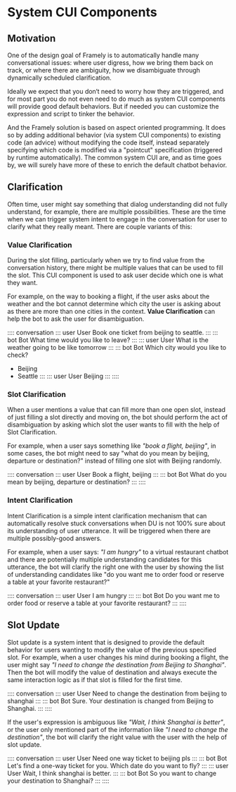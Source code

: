 # System CUI Components

## Motivation

One of the design goal of Framely is to automatically handle many conversational issues: where user digress, how we bring them back on track, or where there are ambiguity, how we disambiguate through dynamically scheduled clarification. 

Ideally we expect that you don‘t need to worry how they are triggered, and for most part you do not even need to do much as system CUI components will provide good default behaviors. But if needed you can customize the expression and script to tinker the behavior. 

And the Framely solution is based on aspect oriented programming. It does so by adding additional behavior (via system CUI components) to existing code (an advice) without modifying the code itself, instead separately specifying which code is modified via a "pointcut" specification (triggered by runtime automatically). The  common system CUI are, and as time goes by, we will surely have more of these to enrich the default chatbot behavior.

## Clarification
Often time, user might say something that dialog understanding did not fully understand, for example, there are multiple possibilities. These are the time when we can trigger system intent to engage in the conversation for user to clarify what they really meant. There are couple variants of this:

### Value Clarification
During the slot filling, particularly when we try to find value from the conversation history, there might be multiple values that can be used to fill the slot. This CUI component is used to ask user decide which one is what they want.

For example, on the way to booking a flight, if the user asks about the weather and the bot cannot determine which city the user is asking about as there are more than one cities in the context. **Value Clarification** can help the bot to ask the user for disambiguation.

:::: conversation
::: user User
Book one ticket from beijing to seattle.
:::
::: bot Bot
What time would you like to leave?
:::
::: user User
What is the weather going to be like tomorrow
:::
::: bot Bot
Which city would you like to check?
- Beijing
- Seattle
:::
::: user User
Beijing
:::
::::

### Slot Clarification
When a user mentions a value that can fill more than one open slot, instead of just filling a slot directly and moving on, the bot should perform the act of disambiguation by asking which slot the user wants to fill with the help of Slot Clarification.

For example, when a user says something like *"book a flight, beijing"*, in some cases, the bot might need to say "what do you mean by beijing, departure or destination?" instead of filling one slot with Beijing randomly.

:::: conversation
::: user User
Book a flight, beijing
:::
::: bot Bot
What do you mean by beijing, departure or destination?
:::
::::

### Intent Clarification
Intent Clarification is a simple intent clarification mechanism that can automatically resolve stuck conversations when DU is not 100% sure about its understanding of user utterance. It will be triggered when there are multiple possibly-good answers. 

For example, when a user says: *"I am hungry"* to a virtual restaurant chatbot and there are potentially multiple understanding candidates for this utterance, the bot will clarify the right one with the user by showing the list of understanding candidates like "do you want me to order food or reserve a table at your favorite restaurant?"

:::: conversation
::: user User
I am hungry
:::
::: bot Bot
Do you want me to order food or reserve a table at your favorite restaurant?
:::
::::


## Slot Update

Slot update is a system intent that is designed to provide the default behavior for users wanting to modify the value of the previous specified slot. For example, when a user changes his mind during booking a flight, the user might say *"I need to change the destination from Beijing to Shanghai"*. Then the bot will modify the value of destination and always execute the same interaction logic as if that slot is filled for the first time.

:::: conversation
::: user User
Need to change the destination from beijing to shanghai
:::
::: bot Bot
Sure. Your destination is changed from Beijing to Shanghai.
:::
::::

If the user's expression is ambiguous like *"Wait, I think Shanghai is better"*, or the user only  mentioned part of the information like *"I need to change the destination"*, the bot will clarify the right value with the user with the help of slot update.

:::: conversation
::: user User
Need one way ticket to beijing pls
:::
::: bot Bot
Let's find a one-way ticket for you. Which date do you want to fly?
:::
::: user User
Wait, I think shanghai is better.
:::
::: bot Bot
So you want to change your destination to Shanghai?
:::
::::
